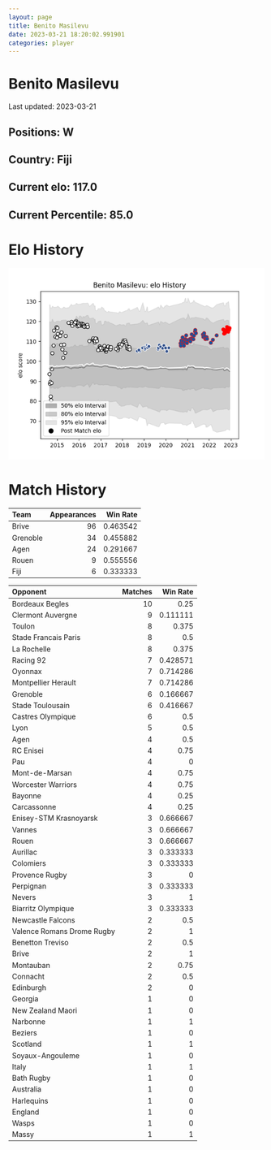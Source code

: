 ```yaml
---  
layout: page  
title: Benito Masilevu  
date: 2023-03-21 18:20:02.991901  
categories: player  
---
```

# Benito Masilevu


Last updated: 2023-03-21
## Positions: W

## Country: Fiji

## Current elo: 117.0

## Current Percentile: 85.0

# Elo History


![elo history](history_BenitoMasilevu.png)
# Match History


| Team     |   Appearances |   Win Rate |
|:---------|--------------:|-----------:|
| Brive    |            96 |   0.463542 |
| Grenoble |            34 |   0.455882 |
| Agen     |            24 |   0.291667 |
| Rouen    |             9 |   0.555556 |
| Fiji     |             6 |   0.333333 |

| Opponent                   |   Matches |   Win Rate |
|:---------------------------|----------:|-----------:|
| Bordeaux Begles            |        10 |   0.25     |
| Clermont Auvergne          |         9 |   0.111111 |
| Toulon                     |         8 |   0.375    |
| Stade Francais Paris       |         8 |   0.5      |
| La Rochelle                |         8 |   0.375    |
| Racing 92                  |         7 |   0.428571 |
| Oyonnax                    |         7 |   0.714286 |
| Montpellier Herault        |         7 |   0.714286 |
| Grenoble                   |         6 |   0.166667 |
| Stade Toulousain           |         6 |   0.416667 |
| Castres Olympique          |         6 |   0.5      |
| Lyon                       |         5 |   0.5      |
| Agen                       |         4 |   0.5      |
| RC Enisei                  |         4 |   0.75     |
| Pau                        |         4 |   0        |
| Mont-de-Marsan             |         4 |   0.75     |
| Worcester Warriors         |         4 |   0.75     |
| Bayonne                    |         4 |   0.25     |
| Carcassonne                |         4 |   0.25     |
| Enisey-STM Krasnoyarsk     |         3 |   0.666667 |
| Vannes                     |         3 |   0.666667 |
| Rouen                      |         3 |   0.666667 |
| Aurillac                   |         3 |   0.333333 |
| Colomiers                  |         3 |   0.333333 |
| Provence Rugby             |         3 |   0        |
| Perpignan                  |         3 |   0.333333 |
| Nevers                     |         3 |   1        |
| Biarritz Olympique         |         3 |   0.333333 |
| Newcastle Falcons          |         2 |   0.5      |
| Valence Romans Drome Rugby |         2 |   1        |
| Benetton Treviso           |         2 |   0.5      |
| Brive                      |         2 |   1        |
| Montauban                  |         2 |   0.75     |
| Connacht                   |         2 |   0.5      |
| Edinburgh                  |         2 |   0        |
| Georgia                    |         1 |   0        |
| New Zealand Maori          |         1 |   0        |
| Narbonne                   |         1 |   1        |
| Beziers                    |         1 |   0        |
| Scotland                   |         1 |   1        |
| Soyaux-Angouleme           |         1 |   0        |
| Italy                      |         1 |   1        |
| Bath Rugby                 |         1 |   0        |
| Australia                  |         1 |   0        |
| Harlequins                 |         1 |   0        |
| England                    |         1 |   0        |
| Wasps                      |         1 |   0        |
| Massy                      |         1 |   1        |